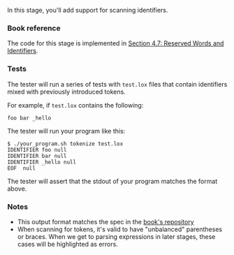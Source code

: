 In this stage, you'll add support for scanning identifiers.

### Book reference

The code for this stage is implemented in [Section 4.7: Reserved Words and Identifiers](https://craftinginterpreters.com/scanning.html#reserved-words-and-identifiers).

### Tests

The tester will run a series of tests with `test.lox` files that contain identifiers mixed with previously introduced tokens.

For example, if `test.lox` contains the following:

```
foo bar _hello
```

The tester will run your program like this:

```
$ ./your_program.sh tokenize test.lox
IDENTIFIER foo null
IDENTIFIER bar null
IDENTIFIER _hello null
EOF  null
```

The tester will assert that the stdout of your program matches the format above.

### Notes

- This output format matches the spec in the [book's repository](https://github.com/munificent/craftinginterpreters/tree/01e6f5b8f3e5dfa65674c2f9cf4700d73ab41cf8/test/scanning)
- When scanning for tokens, it's valid to have "unbalanced" parentheses or braces. When we get to parsing expressions in later stages, these cases will be highlighted as errors.